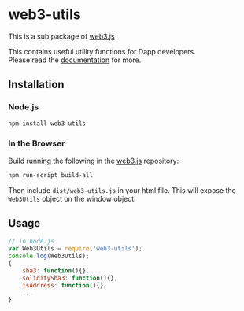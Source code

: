# web3-utils

This is a sub package of [web3.js][repo]

This contains useful utility functions for Dapp developers.   
Please read the [documentation][docs] for more.

## Installation

### Node.js

```bash
npm install web3-utils
```

### In the Browser

Build running the following in the [web3.js][repo] repository:

```bash
npm run-script build-all
```

Then include `dist/web3-utils.js` in your html file.
This will expose the `Web3Utils` object on the window object.


## Usage

```js
// in node.js
var Web3Utils = require('web3-utils');
console.log(Web3Utils);
{
    sha3: function(){},
    soliditySha3: function(){},
    isAddress: function(){},
    ...
}
```


[docs]: http://web3js.readthedocs.io/en/1.0/
[repo]: https://github.com/ethereum/web3.js



